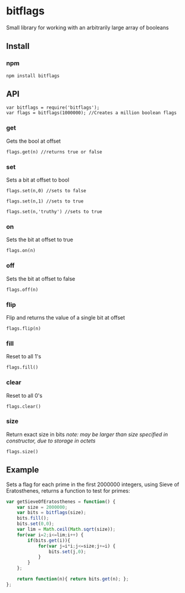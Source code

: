 # bitflags
Small library for working with an arbitrarily large array of booleans


## Install

### npm
```
npm install bitflags
```

## API

```
var bitflags = require('bitflags');
var flags = bitflags(1000000); //Creates a million boolean flags
```

### get
Gets the bool at offset

```
flags.get(n) //returns true or false
```

### set
Sets a bit at offset to bool

```
flags.set(n,0) //sets to false
```

```
flags.set(n,1) //sets to true
```

```
flags.set(n,'truthy') //sets to true
```


### on
Sets the bit at offset to true

```
flags.on(n)
```

### off
Sets the bit at offset to false

```
flags.off(n)
```

### flip
Flip and returns the value of a single bit at offset

```
flags.flip(n)
```

### fill
Reset to all 1's

```
flags.fill()
```

### clear
Reset to all 0's

```
flags.clear()
```

### size
Return exact size in bits
*note: may be larger than size specified in constructor, due to storage in octets*
```
flags.size()
```

## Example

Sets a flag for each prime in the first 2000000 integers, using Sieve of Eratosthenes, returns a function to test for primes:

```javascript
var getSieveOfEratosthenes = function() {
	var size = 2000000;
	var bits = bitflags(size);
	bits.fill();
	bits.set(0,0);
	var lim = Math.ceil(Math.sqrt(size));
	for(var i=2;i<=lim;i++) {
		if(bits.get(i)){
			for(var j=i*i;j<=size;j+=i) {
				bits.set(j,0);
			}
		}
	};

	return function(n){ return bits.get(n); };
};
```